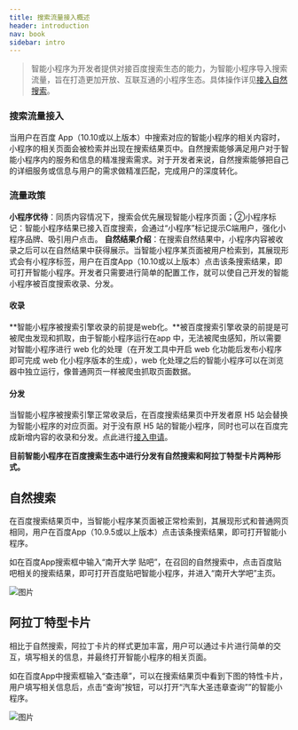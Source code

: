 ```yaml
---
title: 搜索流量接入概述
header: introduction
nav: book
sidebar: intro
---
```


> 智能小程序为开发者提供对接百度搜索生态的能力，为智能小程序导入搜索流量，旨在打造更加开放、互联互通的小程序生态。具体操作详见<a href="https://smartprogram.baidu.com/docs/introduction/rank/">接入自然搜索</a>。

### 搜索流量接入 
当用户在百度 App（10.10或以上版本）中搜索对应的智能小程序的相关内容时，小程序的相关页面会被检索并出现在搜索结果页中。自然搜索能够满足用户对于智能小程序内的服务和信息的精准搜索需求。对于开发者来说，自然搜索能够把自己的详细服务或信息与用户的需求做精准匹配，完成用户的深度转化。
### 流量政策
**小程序优待**：同质内容情况下，搜索会优先展现智能小程序页面；②小程序标记：智能小程序结果已接入百度搜索，会通过“小程序”标记提示C端用户，强化小程序品牌、吸引用户点击。
**自然结果介绍**：在搜索自然结果中，小程序内容被收录之后可以在自然结果中获得展示。当智能小程序某页面被用户检索到，其展现形式会有小程序标签，用户在百度App（10.10或以上版本）点击该条搜索结果，即可打开智能小程序。开发者只需要进行简单的配置工作，就可以使自己开发的智能小程序被百度搜索收录、分发。


#### 收录

**智能小程序被搜索引擎收录的前提是web化。**被百度搜索引擎收录的前提是可被爬虫发现和抓取，由于智能小程序运行在app 中，无法被爬虫感知，所以需要对智能小程序进行 web 化的处理（在开发工具中开启 web 化功能后发布小程序即可完成 web 化小程序版本的生成），web 化处理之后的智能小程序可以在浏览器中独立运行，像普通网页一样被爬虫抓取页面数据。
#### 分发
当智能小程序被搜索引擎正常收录后，在百度搜索结果页中开发者原 H5 站会替换为智能小程序的对应页面。对于没有原 H5 站的智能小程序，同时也可以在百度完成新增内容的收录和分发。点此进行<a href="https://smartprogram.baidu.com/docs/introduction/rank/">接入申请</a>。

**目前智能小程序在百度搜索生态中进行分发有自然搜索和阿拉丁特型卡片两种形式。**

## 自然搜索

在百度搜索结果页中，当智能小程序某页面被正常检索到，其展现形式和普通网页相同，用户在百度App（10.9.5或以上版本）点击该条搜索结果，即可打开智能小程序。

如在百度App搜索框中输入“南开大学 贴吧”，在召回的自然搜索中，点击百度贴吧相关的搜索结果，即可打开百度贴吧智能小程序，并进入“南开大学吧”主页。

![图片](../../img/flow/intro/intro_rank.png)

## 阿拉丁特型卡片
相比于自然搜索，阿拉丁卡片的样式更加丰富，用户可以通过卡片进行简单的交互，填写相关的信息，并最终打开智能小程序的相关页面。

如在百度App中搜索框输入“查违章”，可以在搜索结果页中看到下图的特性卡片，用户填写相关信息后，点击“查询”按钮，可以打开“汽车大圣违章查询””的智能小程序。

![图片](../../img/flow/intro/intro_alading.png)
